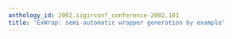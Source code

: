 ```yaml
---
anthology_id: 2002.sigirconf_conference-2002.101
title: 'ExWrap: semi-automatic wrapper generation by example'
---
```

